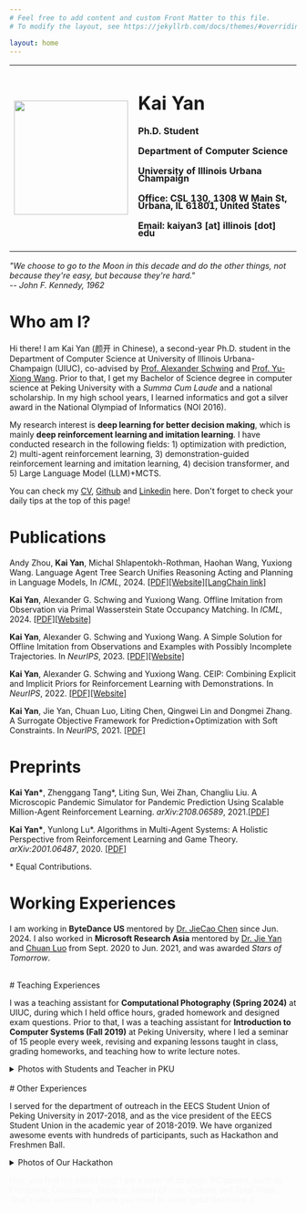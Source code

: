 ```yaml
---
# Feel free to add content and custom Front Matter to this file.
# To modify the layout, see https://jekyllrb.com/docs/themes/#overriding-theme-defaults

layout: home
---
```

<style>
h4.small{
line-height: 0.8;
}
</style>
<table width="800">
<tr>
<td width="205"> 
<img src="me.png" width="200" height="200" />
</td>
<td width="595" style="text-align:left">
<div>
<h1> Kai Yan </h1>
<h4 class="small"> Ph.D. Student </h4>
<h4 class="small"> Department of Computer Science </h4>
<h4 class="small"> University of Illinois Urbana Champaign </h4>
<h4 class="small"> <b>Office:</b> CSL 130, 1308 W Main St, Urbana, IL 61801, United States</h4>
<h4 class="small"> <b>Email:</b> kaiyan3 [at] illinois [dot] edu</h4>
</div>
</td>
</tr>
</table>

<div class="quote"><p><i>"We choose to go to the Moon in this decade and do the other things, not because they're easy, but because they're hard."<br> -- John F. Kennedy, 1962</i></p></div> 

# Who am I?

Hi there! I am Kai Yan (颜开 in Chinese), a second-year Ph.D. student in the Department of Computer Science at University of Illinois Urbana-Champaign (UIUC), co-advised by <a href="https://alexander-schwing.de/" title="Prof. Alex G. Schwing">Prof. Alexander Schwing</a> and <a href="https://yxw.web.illinois.edu/" title="Prof. Yu-Xiong Wang">Prof. Yu-Xiong Wang</a>. 
Prior to that, I get my Bachelor of Science degree in computer science at Peking University with a *Summa Cum Laude* and a national scholarship. In my high school years, I learned informatics and got a silver award in the National Olympiad of Informatics (NOI 2016).

My research interest is **deep learning for better decision making**, which is mainly **deep reinforcement learning and imitation learning**. I have conducted research in the following fields: 1) optimization with prediction, 
2) multi-agent reinforcement learning, 3) demonstration-guided reinforcement learning and imitation learning, 4) decision transformer, and 5) Large Language Model (LLM)+MCTS.

You can check my <a href="My_resume.pdf" title="CV">CV</a>, <a href="https://github.com/kaiyan289" title="github">Github</a> and <a href="https://www.linkedin.com/in/%E5%BC%80-%E9%A2%9C-18b7931b1/" title="Linkedin">Linkedin</a> here. Don't forget to check your daily tips at the top of this page!
 
# Publications 

Andy Zhou, **Kai Yan**, Michal Shlapentokh-Rothman, Haohan Wang, Yuxiong Wang. Language Agent Tree Search Unifies Reasoning Acting and Planning in Language Models, In *ICML*, 2024. <a href="https://arxiv.org/abs/2310.04406" title="LATS">[PDF]</a><a href="https://andyz245.github.io/LanguageAgentTreeSearch/">[Website]</a><a href="https://andyz245.github.io/LanguageAgentTreeSearch/">[LangChain link]</a>

**Kai Yan**, Alexander G. Schwing and Yuxiong Wang. Offline Imitation from Observation via Primal Wasserstein State Occupancy Matching. In *ICML*, 2024. <a href="https://arxiv.org/abs/2311.01331" title="PW-DICE">[PDF]</a><a href="/jekyll/update/2024/06/09/PWDICE">[Website]</a> 

**Kai Yan**, Alexander G. Schwing and Yuxiong Wang. A Simple Solution for Offline Imitation from Observations and Examples with Possibly Incomplete Trajectories. In *NeurIPS*, 2023. <a href="/assets/TAILO.pdf" title="Simple LfO">[PDF]</a><a href="/jekyll/update/2023/10/06/TAILO">[Website]</a>

**Kai Yan**, Alexander G. Schwing and Yuxiong Wang. CEIP: Combining Explicit and Implicit Priors for Reinforcement Learning with Demonstrations. In *NeurIPS*, 2022. <a href="https://arxiv.org/abs/2210.09496" title="RL with Demonstrations">[PDF]</a><a href="/jekyll/update/2022/10/25/CEIP">[Website]</a>

**Kai Yan**, Jie Yan, Chuan Luo, Liting Chen, Qingwei Lin and Dongmei Zhang. A Surrogate Objective Framework for Prediction+Optimization with Soft Constraints. In *NeurIPS*, 2021. <a href="https://arxiv.org/abs/2111.11358" title="Optimization">[PDF]</a>

# Preprints

**Kai Yan\***, Zhenggang Tang\*, Liting Sun, Wei Zhan, Changliu Liu. A Microscopic Pandemic Simulator for Pandemic Prediction Using Scalable Million-Agent Reinforcement Learning. *arXiv:2108.06589*, 2021.<a href="https://arxiv.org/abs/2108.06589" title="MARL">[PDF]</a> 

**Kai Yan\***, Yunlong Lu\*. Algorithms in Multi-Agent Systems: A Holistic Perspective from Reinforcement Learning and Game Theory. *arXiv:2001.06487*, 2020. <a href="https://arxiv.org/abs/2001.06487" title="survey">[PDF]</a>

\* Equal Contributions.

# Working Experiences

I am working in **ByteDance US** mentored by <a href="https://www.linkedin.com/in/jiecao-chen-65352266/" title="JieCao Chen">Dr. JieCao Chen</a> since Jun. 2024. I also worked in **Microsoft Research Asia** mentored by <a href="https://www.microsoft.com/en-us/research/people/jiey/" title="Jie Yan">Dr. Jie Yan</a> and <a href="https://scholar.google.com/citations?user=MfJGmUUAAAAJ&hl=zh-CN" title="Chuan Luo">Chuan Luo</a> from Sept. 2020 to Jun. 2021, and was awarded *Stars of Tomorrow*.

<br>
# Teaching Experiences

I was a teaching assistant for **Computational Photography (Spring 2024)** at UIUC, during which I held office hours, graded homework and designed exam questions. Prior to that, I was a teaching assistant for **Introduction to Computer Systems (Fall 2019)** at Peking University, where I led a seminar of 15 people every week, revising and expaning lessons taught in class, grading homeworks, and teaching how to write lecture notes. 

<details>
	<summary>Photos with Students and Teacher in PKU</summary>
	<img src="ICS.jpg">
</details>
<br>
# Other Experiences

I served for the department of outreach in the EECS Student Union of Peking University in 2017-2018, and as the vice president of the EECS Student Union in the academic year of 2018-2019. We have organized awesome events with hundreds of participants, such as Hackathon and Freshmen Ball.


<details>
	<summary>Photos of Our Hackathon</summary>
	<img src="hackathon.jpg">
</details>

 <span style="color:#f7f7f7">Hey, you find my easter egg! I am a lover of strategic PC games, such as Frostpunk, Civilization, Stellaris, Hearts of Iron, Victoria and Total Wars. That's also something where you need to make good decisions :)</span>
